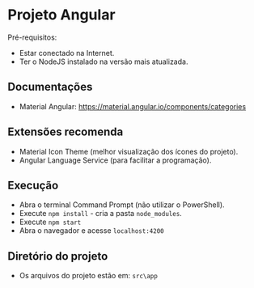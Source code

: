 # Projeto Angular
Pré-requisitos:
 - Estar conectado na Internet.
 - Ter o NodeJS instalado na versão mais atualizada.

## Documentações
 - Material Angular: https://material.angular.io/components/categories 

## Extensões recomenda
 - Material Icon Theme (melhor visualização dos ícones do projeto).
 - Angular Language Service (para facilitar a programação).


## Execução
 - Abra o terminal Command Prompt (não utilizar o PowerShell).
 - Execute `npm install` - cria a pasta `node_modules`.
 - Execute `npm start`
  - Abra o navegador e acesse `localhost:4200`

## Diretório do projeto
 - Os arquivos do projeto estão em: `src\app`

